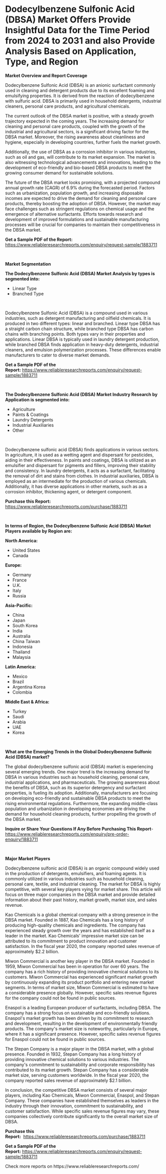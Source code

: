 <p><h1>Dodecylbenzene Sulfonic Acid (DBSA) Market Offers Provide Insightful Data for the Time Period from 2024 to 2031 and also Provide Analysis Based on Application, Type, and Region</h1></p><p><strong>Market Overview and Report Coverage</strong></p>
<p><p>Dodecylbenzene Sulfonic Acid (DBSA) is an anionic surfactant commonly used in cleaning and detergent products due to its excellent foaming and emulsifying properties. It is derived from the reaction of dodecylbenzene with sulfuric acid. DBSA is primarily used in household detergents, industrial cleaners, personal care products, and agricultural chemicals.</p><p>The current outlook of the DBSA market is positive, with a steady growth trajectory expected in the coming years. The increasing demand for cleaning and personal care products, coupled with the growth of the industrial and agricultural sectors, is a significant driving factor for the DBSA market. Moreover, the rising awareness about cleanliness and hygiene, especially in developing countries, further fuels the market growth.</p><p>Additionally, the use of DBSA as a corrosion inhibitor in various industries, such as oil and gas, will contribute to its market expansion. The market is also witnessing technological advancements and innovations, leading to the development of eco-friendly and bio-based DBSA products to meet the growing consumer demand for sustainable solutions.</p><p>The future of the DBSA market looks promising, with a projected compound annual growth rate (CAGR) of 6.9% during the forecasted period. Factors such as urbanization, population growth, and increasing disposable incomes are expected to drive the demand for cleaning and personal care products, thereby boosting the adoption of DBSA. However, the market may face challenges such as stringent regulations on chemical usage and the emergence of alternative surfactants. Efforts towards research and development of improved formulations and sustainable manufacturing processes will be crucial for companies to maintain their competitiveness in the DBSA market.</p></p>
<p><strong>Get a Sample PDF of the Report:</strong> <a href="https://www.reliableresearchreports.com/enquiry/request-sample/1883711">https://www.reliableresearchreports.com/enquiry/request-sample/1883711</a></p>
<p>&nbsp;</p>
<p><strong>Market Segmentation</strong></p>
<p><strong>The Dodecylbenzene Sulfonic Acid (DBSA) Market Analysis by types is segmented into:</strong></p>
<p><ul><li>Linear Type</li><li>Branched Type</li></ul></p>
<p>&nbsp;</p>
<p><p>Dodecylbenzene Sulfonic Acid (DBSA) is a compound used in various industries, such as detergent manufacturing and oilfield chemicals. It is produced in two different types: linear and branched. Linear type DBSA has a straight carbon chain structure, while branched type DBSA has carbon chains with branching points. Both types vary in their properties and applications. Linear DBSA is typically used in laundry detergent production, while branched DBSA finds application in heavy-duty detergents, industrial cleaners, and emulsion polymerization processes. These differences enable manufacturers to cater to diverse market demands.</p></p>
<p><strong>Get a Sample PDF of the Report:</strong>&nbsp;<a href="https://www.reliableresearchreports.com/enquiry/request-sample/1883711">https://www.reliableresearchreports.com/enquiry/request-sample/1883711</a></p>
<p>&nbsp;</p>
<p><strong>The Dodecylbenzene Sulfonic Acid (DBSA) Market Industry Research by Application is segmented into:</strong></p>
<p><ul><li>Agriculture</li><li>Paints & Coatings</li><li>Laundry Detergents</li><li>Industrial Auxiliaries</li><li>Other</li></ul></p>
<p>&nbsp;</p>
<p><p>Dodecylbenzene sulfonic acid (DBSA) finds applications in various sectors. In agriculture, it is used as a wetting agent and dispersant for pesticides, aiding in their effectiveness. In paints and coatings, DBSA is utilized as an emulsifier and dispersant for pigments and fillers, improving their stability and consistency. In laundry detergents, it acts as a surfactant, facilitating the removal of dirt and stains from clothes. In industrial auxiliaries, DBSA is employed as an intermediate for the production of various chemicals. Additionally, it has diverse applications in other markets, such as as a corrosion inhibitor, thickening agent, or detergent component.</p></p>
<p><strong>Purchase this Report:</strong>&nbsp; <a href="https://www.reliableresearchreports.com/purchase/1883711">https://www.reliableresearchreports.com/purchase/1883711</a></p>
<p>&nbsp;</p>
<p><strong>In terms of Region, the Dodecylbenzene Sulfonic Acid (DBSA) Market Players available by Region are:</strong></p>
<p>
    <p> <strong> North America: </strong>
        <ul>
            <li>United States</li>
            <li>Canada</li>
        </ul>
        </p> 
    <p> <strong> Europe: </strong>
        <ul>
            <li>Germany</li>
            <li>France</li>
            <li>U.K.</li>
            <li>Italy</li>
            <li>Russia</li>
        </ul>
        </p> 
    <p> <strong> Asia-Pacific: </strong>
        <ul>
            <li>China</li>
            <li>Japan</li>
            <li>South Korea</li>
            <li>India</li>
            <li>Australia</li>
            <li>China Taiwan</li>
            <li>Indonesia</li>
            <li>Thailand</li>
            <li>Malaysia</li>
        </ul>
        </p> 
    <p> <strong> Latin America: </strong>
        <ul>
            <li>Mexico</li>
            <li>Brazil</li>
            <li>Argentina Korea</li>
            <li>Colombia</li>
        </ul>
        </p> 
    <p> <strong> Middle East & Africa: </strong>
        <ul>
            <li>Turkey</li>
            <li>Saudi</li>
            <li>Arabia</li>
            <li>UAE</li>
            <li>Korea</li>
        </ul>
    </p>
    </p>
<p>&nbsp;</p>
<p><strong>What are the Emerging Trends in the Global Dodecylbenzene Sulfonic Acid (DBSA) market?</strong></p>
<p><p>The global dodecylbenzene sulfonic acid (DBSA) market is experiencing several emerging trends. One major trend is the increasing demand for DBSA in various industries such as household cleaning, personal care, industrial applications, and pharmaceuticals. The growing awareness about the benefits of DBSA, such as its superior detergency and surfactant properties, is fueling its adoption. Additionally, manufacturers are focusing on developing eco-friendly and sustainable DBSA products to meet the rising environmental regulations. Furthermore, the expanding middle-class population and urbanization in developing economies are driving the demand for household cleaning products, further propelling the growth of the DBSA market.</p></p>
<p><strong>Inquire or Share Your Questions If Any Before Purchasing This Report</strong>- <a href="https://www.reliableresearchreports.com/enquiry/pre-order-enquiry/1883711">https://www.reliableresearchreports.com/enquiry/pre-order-enquiry/1883711</a></p>
<p>&nbsp;</p>
<p><strong>Major Market Players</strong></p>
<p><p>Dodecylbenzene sulfonic acid (DBSA) is an organic compound widely used in the production of detergents, emulsifiers, and foaming agents. It is commonly utilized in various industries such as household cleaning, personal care, textile, and industrial cleaning. The market for DBSA is highly competitive, with several key players vying for market share. This article will focus on three major companies in the DBSA market and provide detailed information about their past history, market growth, market size, and sales revenue.</p><p>Kao Chemicals is a global chemical company with a strong presence in the DBSA market. Founded in 1887, Kao Chemicals has a long history of producing high-quality chemicals and ingredients. The company has experienced steady growth over the years and has established itself as a leader in the market. Kao Chemicals' impressive market size can be attributed to its commitment to product innovation and customer satisfaction. In the fiscal year 2020, the company reported sales revenue of approximately $2.2 billion.</p><p>Miwon Commercial is another key player in the DBSA market. Founded in 1959, Miwon Commercial has been in operation for over 60 years. The company has a rich history of providing innovative chemical solutions to its customers. Miwon Commercial has experienced significant market growth by continuously expanding its product portfolio and entering new market segments. In terms of market size, Miwon Commercial is estimated to have a considerable presence globally. However, specific sales revenue figures for the company could not be found in public sources.</p><p>Enaspol is a leading European producer of surfactants, including DBSA. The company has a strong focus on sustainable and eco-friendly solutions. Enaspol's market growth has been driven by its commitment to research and development, resulting in the development of environmentally friendly products. The company's market size is noteworthy, particularly in Europe, where it has a significant presence. However, specific sales revenue figures for Enaspol could not be found in public sources.</p><p>The Stepan Company is a major player in the DBSA market, with a global presence. Founded in 1932, Stepan Company has a long history of providing innovative chemical solutions to various industries. The company's commitment to sustainability and corporate responsibility has contributed to its market growth. Stepan Company has a considerable market size, serving customers worldwide. In the fiscal year 2020, the company reported sales revenue of approximately $2.1 billion.</p><p>In conclusion, the competitive DBSA market consists of several major players, including Kao Chemicals, Miwon Commercial, Enaspol, and Stepan Company. These companies have established themselves as leaders in the industry through their innovation, commitment to sustainability, and customer satisfaction. While specific sales revenue figures may vary, these companies collectively contribute significantly to the overall market size of DBSA.</p></p>
<p><strong>Purchase this Report:</strong>&nbsp;&nbsp;<a href="https://www.reliableresearchreports.com/purchase/1883711">https://www.reliableresearchreports.com/purchase/1883711</a></p>
<p></p>
<p><strong>Get a Sample PDF of the Report:</strong>&nbsp;<a href="https://www.reliableresearchreports.com/enquiry/request-sample/1883711">https://www.reliableresearchreports.com/enquiry/request-sample/1883711</a></p>
<p>Check more reports on https://www.reliableresearchreports.com/</p>